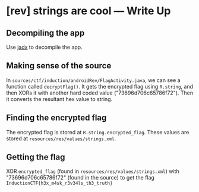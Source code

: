# [rev] strings are cool &mdash; Write Up

## Decompiling the app

Use [jadx](https://github.com/skylot/jadx) to decompile the app.

## Making sense of the source

In `sources/ctf/induction/androidRev/FlagActivity.java`, we can see a function called `decryptFlag()`. It gets the encrypted flag using `R.string`, and then XORs it with another hard coded value ("73696d706c65786f72"). Then it converts the resultant hex value to string.

## Finding the encrypted flag

The encrypted flag is stored at `R.string.encrypted_flag`. These values are stored at `resources/res/values/strings.xml`.

## Getting the flag

XOR `encrypted_flag` (found in `resources/res/values/strings.xml`) with "73696d706c65786f72" (found in the source) to get the flag `InductionCTF{h3x_m4sk_r3v34ls_th3_truth}`
